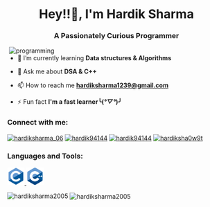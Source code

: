 <h1 align="center">Hey!!👋, I'm Hardik Sharma</h1>
<h3 align="center">A Passionately Curious Programmer</h3>

<img align="right" alt="programming" width="500" src="https://user-images.githubusercontent.com/74038190/225813708-98b745f2-7d22-48cf-9150-083f1b00d6c9.gif">


- 🌱 I’m currently learning **Data structures & Algorithms**

- 💬 Ask me about **DSA & C++**

- 📫 How to reach me **hardiksharma1239@gmail.com**

- ⚡ Fun fact **I'm a fast learner╰(*°▽°*)╯**

<h3 align="left">Connect with me:</h3>
<p align="left">
<a href="https://twitter.com/hardiksharma_06" target="blank"><img align="center" src="https://raw.githubusercontent.com/rahuldkjain/github-profile-readme-generator/master/src/images/icons/Social/twitter.svg" alt="hardiksharma_06" height="30" width="40" /></a>
<a href="https://linkedin.com/in/hardik94144" target="blank"><img align="center" src="https://raw.githubusercontent.com/rahuldkjain/github-profile-readme-generator/master/src/images/icons/Social/linked-in-alt.svg" alt="hardik94144" height="30" width="40" /></a>
<a href="https://www.leetcode.com/hardik94144" target="blank"><img align="center" src="https://raw.githubusercontent.com/rahuldkjain/github-profile-readme-generator/master/src/images/icons/Social/leet-code.svg" alt="hardik94144" height="30" width="40" /></a>
<a href="https://auth.geeksforgeeks.org/user/hardiksha0w9t" target="blank"><img align="center" src="https://raw.githubusercontent.com/rahuldkjain/github-profile-readme-generator/master/src/images/icons/Social/geeks-for-geeks.svg" alt="hardiksha0w9t" height="30" width="40" /></a>
</p>

<h3 align="left">Languages and Tools:</h3>
<p align="left"> <a href="https://www.cprogramming.com/" target="_blank" rel="noreferrer"> <img src="https://raw.githubusercontent.com/devicons/devicon/master/icons/c/c-original.svg" alt="c" width="40" height="40"/> </a> <a href="https://www.w3schools.com/cpp/" target="_blank" rel="noreferrer"> <img src="https://raw.githubusercontent.com/devicons/devicon/master/icons/cplusplus/cplusplus-original.svg" alt="cplusplus" width="40" height="40"/> </a> </p>

<p><img align="left" src="https://github-readme-stats.vercel.app/api/top-langs?username=hardiksharma2005&show_icons=true&locale=en&layout=compact" alt="hardiksharma2005" /></p>

<p>&nbsp;<img align="center" src="https://github-readme-stats.vercel.app/api?username=hardiksharma2005&show_icons=true&locale=en" alt="hardiksharma2005" /></p>
